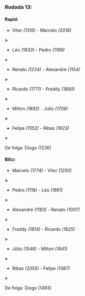 ### Rodada 13:

#### Rapid:

* Vitor *(1316)*     -     Marcelo *(2018)*

 **>** 
* Léo *(1933)*     -     Pedro *(1199)*

 **>** 
* Renato *(1234)*     -     Alexandre *(1154)*

 **>** 
* Ricardo *(1771)*     -     Freddy *(1890)*

 **>** 
* Milton *(1892)*     -     Júlio *(1706)*

 **>** 
* Felipe *(1552)*     -     Ribas *(1623)*

 **>** 

De folga: Diogo (1236)

#### Blitz:

* Marcelo *(1774)*     -     Vitor *(1250)*

 **>** 
* Pedro *(1118)*     -     Léo *(1861)*

 **>** 
* Alexandre *(1183)*     -     Renato *(1007)*

 **>** 
* Freddy *(1814)*     -     Ricardo *(1625)*

 **>** 
* Júlio *(1546)*     -     Milton *(1641)*

 **>** 
* Ribas *(2055)*     -     Felipe *(1387)*

 **>** 

De folga: Diogo (1493)

